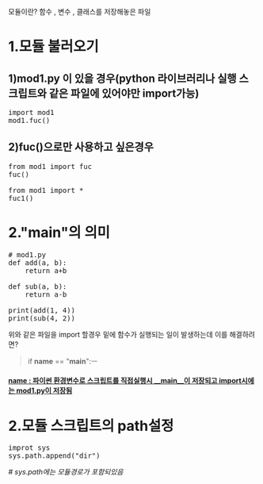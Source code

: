 
모듈이란? 
함수 , 변수 , 클래스를 저장해놓은 파일 


# 1.모듈 불러오기
## 1)mod1.py 이 있을 경우(python 라이브러리나 실행 스크립트와 같은 파일에 있어야만 import가능)

<pre>
import mod1
mod1.fuc()
</pre>

## 2)fuc()으로만 사용하고 싶은경우

<pre>
from mod1 import fuc
fuc()

from mod1 import *
fuc1()
</pre>

# 2."__main__"의 의미 

<pre>
# mod1.py 
def add(a, b): 
    return a+b

def sub(a, b): 
    return a-b

print(add(1, 4))
print(sub(4, 2))
</pre>

위와 같은 파일을 import 할경우 밑에 함수가 실행되는 일이 발생하는데 이를 해결하려면?

> if __name__ == "__main__":ㅡ
#### [__name__ : 파이썬 환경변수로 스크립트를 직접실행시 __main__이 저장되고 import시에는 mod1.py이 저장됨]()

# 2.모듈 스크립트의 path설정
<pre>
improt sys
sys.path.append("dir")
</pre>
*# sys.path에는 모듈경로가 포함되있음*
